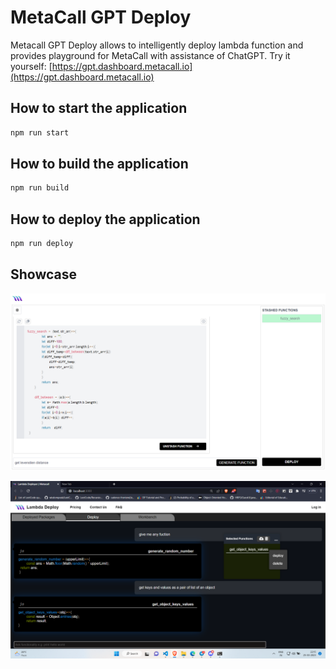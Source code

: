 # MetaCall GPT Deploy

Metacall GPT Deploy allows to intelligently deploy lambda function and provides playground for MetaCall with assistance of ChatGPT. Try it yourself: [https://gpt.dashboard.metacall.io](https://gpt.dashboard.metacall.io)

## How to start the application

```sh
npm run start
```

## How to build the application

```sh
npm run build
```

## How to deploy the application

```sh
npm run deploy
```

## Showcase

![Function Example](./docs/images/new-UI.png)

![Function Example](./docs/images/example-function.png)
